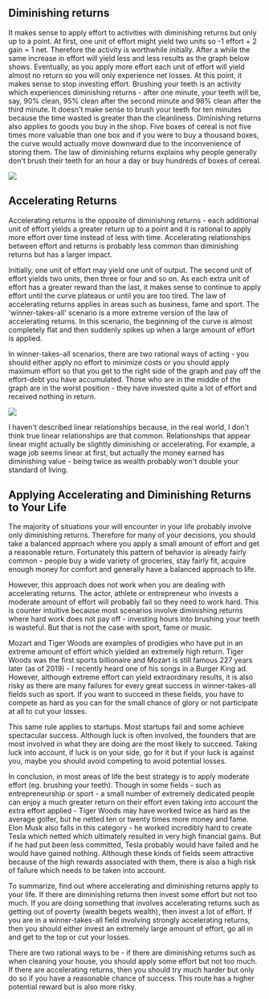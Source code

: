 ## Diminishing returns

It makes sense to apply effort to activities with diminishing returns but only up to a point. At first, one unit of effort might yield two units so -1 effort + 2 gain = 1 net. Therefore the activity is worthwhile initially. After a while the same increase in effort will yield less and less results as the graph below shows. Eventually, as you apply more effort each unit of effort will yield almost no return so you will only experience net losses. At this point, it makes sense to stop investing effort. Brushing your teeth is an activity which experiences diminishing returns - after one minute, your teeth will be, say, 90% clean, 95% clean after the second minute and 98% clean after the third minute. It doesn't make sense to brush your teeth for ten minutes because the time wasted is greater than the cleanliness. Diminishing returns also applies to goods you buy in the shop. Five boxes of cereal is not five times more valuable than one box and if you were to buy a thousand boxes, the curve would actually move downward due to the inconvenience of storing them. The law of diminishing returns explains why people generally don't brush their teeth for an hour a day or buy hundreds of boxes of cereal.

![](https://www.economicshelp.org/wp-content/uploads/2017/03/utlity-function-risk-aversion.jpg)

## Accelerating Returns

Accelerating returns is the opposite of diminishing returns - each additional unit of effort yields a greater return up to a point and it is rational to apply more effort over time instead of less with time. Accelerating relationships between effort and returns is probably less common than diminishing returns but has a larger impact. 

Initially, one unit of effort may yield one unit of output. The second unit of effort yields two units, then three or four and so on. As each extra unit of effort has a greater reward than the last, it makes sense to continue to apply effort until the curve plateaus or until you are too tired. The law of accelerating returns applies in areas such as business, fame and sport. The 'winner-takes-all' scenario is a more extreme version of the law of accelerating returns. In this scenario, the beginning of the curve is almost completely flat and then suddenly spikes up when a large amount of effort is applied.

In winner-takes-all scenarios, there are two rational ways of acting - you should either apply no effort to minimize costs or you should apply maximum effort so that you get to the right side of the graph and pay off the effort-debt you have accumulated. Those who are in the middle of the graph are in the worst position - they have invested quite a lot of effort and received nothing in return.

![](https://i.stack.imgur.com/dlF3b.png)

I haven't described linear relationships because, in the real world, I don't think true linear relationships are that common. Relationships that appear linear might actually be slightly diminishing or accelerating. For example, a wage job seems linear at first, but actually the money earned has diminishing value - being twice as wealth probably won't double your standard of living.

## Applying Accelerating and Diminishing Returns to Your Life

The majority of situations your will encounter in your life probably involve only diminishing returns. Therefore for many of your decisions, you should take a balanced approach where you apply a small amount of effort and get a reasonable return. Fortunately this pattern of behavior is already fairly common - people buy a wide variety of groceries, stay fairly fit, acquire enough money for comfort and generally have a balanced approach to life.

However, this approach does not work when you are dealing with accelerating returns. The actor, athlete or entrepreneur who invests a moderate amount of effort will probably fail so they need to work hard. This is counter intuitive because most scenarios involve diminishing returns where hard work does not pay off - investing hours into brushing your teeth is wasteful. But that is not the case with sport, fame or music.

Mozart and Tiger Woods are examples of prodigies who have put in an extreme amount of effort which yielded an extremely high return. Tiger Woods was the first sports billionaire and Mozart is still famous 227 years later \(as of 2019\) - I recently heard one of his songs in a Burger King ad. However, although extreme effort can yield extraordinary results, it is also risky as there are many failures for every great success in winner-takes-all fields such as sport. If you want to succeed in these fields, you have to compete as hard as you can for the small chance of glory or not participate at all to cut your losses.

This same rule applies to startups. Most startups fail and some achieve spectacular success. Although luck is often involved, the founders that are most involved in what they are doing are the most likely to succeed. Taking luck into account, if luck is on your side, go for it but if your luck is against you, maybe you should avoid competing to avoid potential losses.

In conclusion, in most areas of life the best strategy is to apply moderate effort \(eg. brushing your teeth\). Though in some fields - such as entrepreneurship or sport - a small number of extremely dedicated people can enjoy a much greater return on their effort even taking into account the extra effort applied - Tiger Woods may have worked twice as hard as the average golfer, but he netted ten or twenty times more money and fame. Elon Musk also falls in this category - he worked incredibly hard to create Tesla which netted which ultimately resulted in very high financial gains. But if he had put been less committed, Tesla probably would have failed and he would have gained nothing. Although these kinds of fields seem attractive because of the high rewards associated with them, there is also a high risk of failure which needs to be taken into account.

To summarize, find out where accelerating and diminishing returns apply to your life. If there are diminishing returns then invest some effort but not too much. If you are doing something that involves accelerating returns such as getting out of poverty \(wealth begets wealth\), then invest a lot of effort. If you are in a winner-takes-all field involving strongly accelerating returns, then you should either invest an extremely large amount of effort, go all in and get to the top or cut your losses.

There are two rational ways to be - if there are diminishing returns such as when cleaning your house, you should apply some effort but not too much. If there are accelerating returns, then you should try much harder but only do so if you have a reasonable chance of success. This route has a higher potential reward but is also more risky.